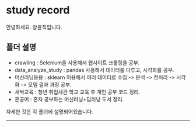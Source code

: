 # study record
안녕하세요.
양윤직입니다.


폴더 설명
---
- crawling : Selenium을 사용해서 웹사이트 크롤링을 공부.
- data_analyze_study : pandas 사용해서 데이터를 다루고, 시각화를 공부.
- 머신러닝응용 : sklearn 이용해서 여러 데이터로 수집 -> 분석 -> 전처리 -> 시각화 -> 모델 결과 과정 공부.
- 새싹교육 : 청년 취업사관 학교 교육 후 개인 공부 코드 정리.
- 혼공머 : 혼자 공부하는 머신러닝+딥러닝 도서 정리.


자세한 것은 각 폴더에 설명되어있습니다.

  ---
  